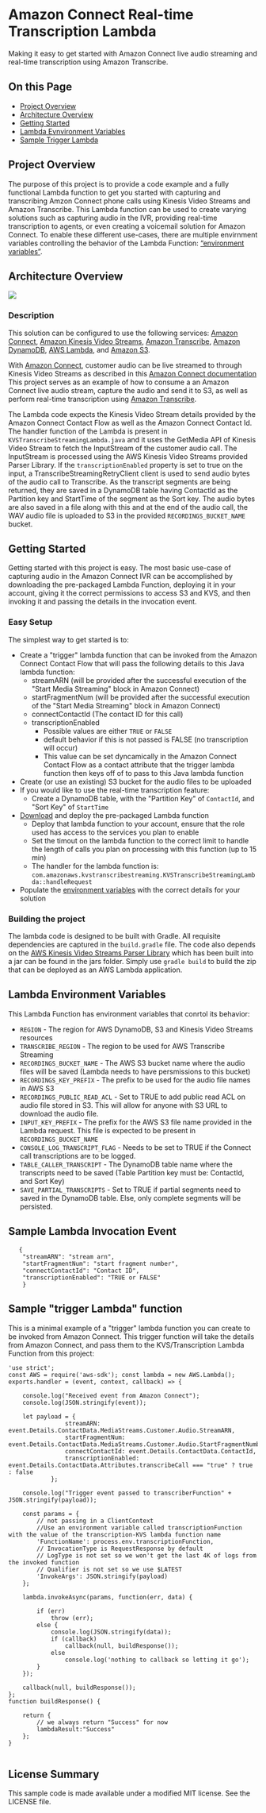 # Amazon Connect Real-time Transcription Lambda

Making it easy to get started with Amazon Connect live audio streaming and real-time transcription using Amazon Transcribe.

## On this Page
- [Project Overview](#project-overview)
- [Architecture Overview](#architecture-overview)
- [Getting Started](#getting-started)
- [Lambda Evnvironment Variables](#lambda-environment-variables)
- [Sample Trigger Lambda](#Sample-trigger-Lambda-function)

## Project Overview
The purpose of this project is to provide a code example and a fully functional Lambda function to get you started with capturing and transcribing Amzon Connect phone calls using Kinesis Video Streams and Amazon Transcribe. This Lambda function can be used to create varying solutions such as capturing audio in the IVR, providing real-time transcription to agents, or even creating a voicemail solution for Amazon Connect. To enable these different use-cases, there are multiple envirnment variables controlling the behavior of the Lambda Function: [“environment variables”](#lambda-environment-variables). 

## Architecture Overview
![](images/arch.png)

### Description
This solution can be configured to use the following services: [Amazon Connect](https://aws.amazon.com/connect/), [Amazon Kinesis Video Streams](https://aws.amazon.com/kinesis/video-streams), [Amazon Transcribe](https://aws.amazon.com/transcribe), [Amazon DynamoDB](https://aws.amazon.com/dynamodb), [AWS Lambda](https://aws.amazon.com/lambda), and [Amazon S3](https://aws.amazon.com/s3).

With [Amazon Connect](https://aws.amazon.com/connect/), customer audio can be live streamed to through Kinesis Video Streams as described in this [Amazon Connect documentation](https://docs.aws.amazon.com/connect/latest/userguide/customer-voice-streams.html)  This project serves as an example of how to consume a an Amazon Connect live audio stream, capture the audio and send it to S3, as well as perform real-time transcription using [Amazon Transcribe](https://aws.amazon.com/transcribe). 

The Lambda code expects the Kinesis Video Stream details provided by the Amazon Connect Contact Flow as well as the Amazon Connect Contact Id. The handler function of the Lambda is present in `KVSTranscribeStreamingLambda.java` and it uses the GetMedia API of Kinesis Video Stream to fetch the InputStream of the customer audio call. The InputStream is processed using the AWS Kinesis Video Streams provided Parser Library. If the `transcriptionEnabled` property is set to true on the input, a TranscribeStreamingRetryClient client is used to send audio bytes of the audio call to Transcribe. As the transcript segments are being returned, they are saved in a DynamoDB table having ContactId as the Partition key and StartTime of the segment as the Sort key. The audio bytes are also saved in a file along with this and at the end of the audio call, the WAV audio file is uploaded to S3 in the provided `RECORDINGS_BUCKET_NAME` bucket.

## Getting Started
Getting started with this project is easy. The most basic use-case of capturing audio in the Amazon Connect IVR can be accomplished by downloading the pre-packaged Lambda Function, deploying it in your account, giving it the correct permissions to access S3 and KVS, and then invoking it and passing the details in the invocation event.

### Easy Setup
The simplest way to get started is to:
- Create a "trigger" lambda function that can be invoked from the Amazon Connect Contact Flow that will pass the following details to this Java lambda function:
    - streamARN (will be provided after the successful execution of the "Start Media Streaming" block in Amazon Connect)    
    - startFragmentNum (will be provided after the successful execution of the "Start Media Streaming" block in Amazon Connect) 
    - connectContactId (The contact ID for this call)
    - transcriptionEnabled
        - Possible values are either `TRUE` or `FALSE`
        - default behavior if this is not passed is FALSE (no transcription will occur)
        - This value can be set dyncamically in the Amazon Connect Contact Flow as a contact attribute that the trigger lambda function then keys off of to pass to this Java lambda function
- Create (or use an existing) S3 bucket for the audio files to be uploaded
- If you would like to use the real-time transcription feature:
    - Create a DynamoDB table, with the "Partition Key" of `ContactId`, and "Sort Key" of `StartTime`
- [Download](https://github.com/aws-samples/amazon-connect-realtime-transcription/raw/master/dist/amazon-connect-realtime-transcription.zip) and deploy the pre-packaged Lambda function
    - Deploy that lambda function to your account, ensure that the role used has access to the services you plan to enable
    - Set the timout on the lambda function to the correct limit to handle the length of calls you plan on processing with this function (up to 15 min)
    - The handler for the lambda function is: `com.amazonaws.kvstranscribestreaming.KVSTranscribeStreamingLambda::handleRequest`
- Populate the [environment variables](#lambda-environment-variables) with the correct details for your solution


### Building the project
The lambda code is designed to be built with Gradle. All requisite dependencies are captured in the `build.gradle` file. The code also depends on the [AWS Kinesis Video Streams Parser Library](https://github.com/aws/amazon-kinesis-video-streams-parser-library) which has been built into a jar can be found in the jars folder. Simply use `gradle build` to build the zip that can be deployed as an AWS Lambda application.

## Lambda Environment Variables
This Lambda Function has environment variables that conrtol its behavior:
* `REGION` - The region for AWS DynamoDB, S3 and Kinesis Video Streams resources
* `TRANSCRIBE_REGION` - The region to be used for AWS Transcribe Streaming 
* `RECORDINGS_BUCKET_NAME` - The AWS S3 bucket name where the audio files will be saved (Lambda needs to have persmissions to this bucket)
* `RECORDINGS_KEY_PREFIX` - The prefix to be used for the audio file names in AWS S3
* `RECORDINGS_PUBLIC_READ_ACL` - Set to TRUE to add public read ACL on audio file stored in S3. This will allow for anyone with S3 URL to download the audio file.
* `INPUT_KEY_PREFIX` - The prefix for the AWS S3 file name provided in the Lambda request. This file is expected to be present in `RECORDINGS_BUCKET_NAME`
* `CONSOLE_LOG_TRANSCRIPT_FLAG` - Needs to be set to TRUE if the Connect call transcriptions are to be logged.
* `TABLE_CALLER_TRANSCRIPT` - The DynamoDB table name where the transcripts need to be saved (Table Partition key must be: ContactId, and Sort Key)
* `SAVE_PARTIAL_TRANSCRIPTS` - Set to TRUE if partial segments need to saved in the DynamoDB table. Else, only complete segments will be persisted.

## Sample Lambda Invocation Event

```
   {
    "streamARN": "stream arn",
    "startFragmentNum": "start fragment number",
    "connectContactId": "Contact ID",
    "transcriptionEnabled": "TRUE or FALSE"
    }
```

## Sample "trigger Lambda" function
This is a minimal example of a "trigger" lambda function you can create to be invoked from Amazon Connect. This trigger function will take the details from Amazon Connect, and pass them to the KVS/Transcription Lambda Function from this project:

```
'use strict';
const AWS = require('aws-sdk'); const lambda = new AWS.Lambda();
exports.handler = (event, context, callback) => {

    console.log("Received event from Amazon Connect");
    console.log(JSON.stringify(event));
    
    let payload = {
		        streamARN: event.Details.ContactData.MediaStreams.Customer.Audio.StreamARN,
		        startFragmentNum: event.Details.ContactData.MediaStreams.Customer.Audio.StartFragmentNumber,
		        connectContactId: event.Details.ContactData.ContactId,
		        transcriptionEnabled: event.Details.ContactData.Attributes.transcribeCall === "true" ? true : false
    		};
    
    console.log("Trigger event passed to transcriberFunction" + JSON.stringify(payload));

    const params = {
		// not passing in a ClientContext
		//Use an environment variable called transcriptionFunction with the value of the transcription-KVS lambda function name
		'FunctionName': process.env.transcriptionFunction,
		// InvocationType is RequestResponse by default
		// LogType is not set so we won't get the last 4K of logs from the invoked function
		// Qualifier is not set so we use $LATEST
		'InvokeArgs': JSON.stringify(payload)
	};

	lambda.invokeAsync(params, function(err, data) {

		if (err)
			throw (err);
		else {
			console.log(JSON.stringify(data));
			if (callback)
				callback(null, buildResponse());
			else
				console.log('nothing to callback so letting it go');
		}
	});

    callback(null, buildResponse());
};
function buildResponse() {

    return {
        // we always return "Success" for now
        lambdaResult:"Success"
    };
}


```



## License Summary
This sample code is made available under a modified MIT license. See the LICENSE file.

